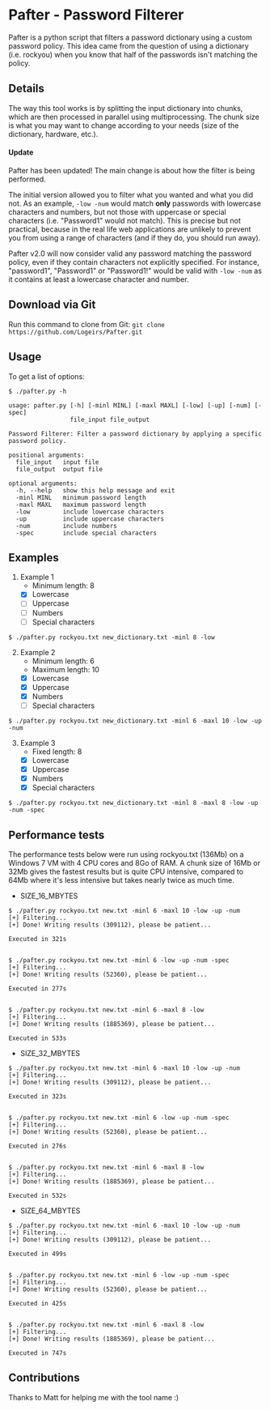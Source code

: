 # Pafter - Password Filterer

Pafter is a python script that filters a password dictionary using a custom password policy.
This idea came from the question of using a dictionary (i.e. rockyou) when you know that half of the passwords isn't matching the policy.


## Details
The way this tool works is by splitting the input dictionary into chunks, which are then processed in parallel using multiprocessing.
The chunk size is what you may want to change according to your needs (size of the dictionary, hardware, etc.). 


#### Update
Pafter has been updated! The main change is about how the filter is being performed.

The initial version allowed you to filter what you wanted and what you did not. As an example, `-low -num` would match **only** passwords with lowercase characters and numbers, but not those with uppercase or special characters (i.e. "Password1" would not match). This is precise but not practical, because in the real life web applications are unlikely to prevent you from using a range of characters (and if they do, you should run away).

Pafter v2.0 will now consider valid any password matching the password policy, even if they contain characters not explicitly specified. For instance, "password1", "Password1" or "Password1!" would be valid with `-low -num` as it contains at least a lowercase character and number.


## Download via Git
Run this command to clone from Git:
```git clone https://github.com/Logeirs/Pafter.git```


## Usage
To get a list of options:
```
$ ./pafter.py -h

usage: pafter.py [-h] [-minl MINL] [-maxl MAXL] [-low] [-up] [-num] [-spec]
                 file_input file_output

Password Filterer: Filter a password dictionary by applying a specific password policy.

positional arguments:
  file_input   input file
  file_output  output file

optional arguments:
  -h, --help   show this help message and exit
  -minl MINL   minimum password length
  -maxl MAXL   maximum password length
  -low         include lowercase characters
  -up          include uppercase characters
  -num         include numbers
  -spec        include special characters
```


## Examples
1. Example 1
   - Minimum length: 8
   - [x] Lowercase
   - [ ] Uppercase
   - [ ] Numbers
   - [ ] Special characters

```$ ./pafter.py rockyou.txt new_dictionary.txt -minl 8 -low```

2. Example 2
   - Minimum length: 6
   - Maximum length: 10
   - [x] Lowercase
   - [x] Uppercase
   - [x] Numbers
   - [ ] Special characters

```$ ./pafter.py rockyou.txt new_dictionary.txt -minl 6 -maxl 10 -low -up -num```

3. Example 3
   - Fixed length: 8
   - [x] Lowercase
   - [x] Uppercase
   - [x] Numbers
   - [x] Special characters

```$ ./pafter.py rockyou.txt new_dictionary.txt -minl 8 -maxl 8 -low -up -num -spec```


## Performance tests
The performance tests below were run using rockyou.txt (136Mb) on a Windows 7 VM with 4 CPU cores and 8Go of RAM.
A chunk size of 16Mb or 32Mb gives the fastest results but is quite CPU intensive, compared to 64Mb where it's less intensive but takes nearly twice as much time.

* SIZE_16_MBYTES
```
$ ./pafter.py rockyou.txt new.txt -minl 6 -maxl 10 -low -up -num
[+] Filtering...
[+] Done! Writing results (309112), please be patient...

Executed in 321s


$ ./pafter.py rockyou.txt new.txt -minl 6 -low -up -num -spec
[+] Filtering...
[+] Done! Writing results (52360), please be patient...

Executed in 277s


$ ./pafter.py rockyou.txt new.txt -minl 6 -maxl 8 -low
[+] Filtering...
[+] Done! Writing results (1885369), please be patient...

Executed in 533s
```


* SIZE_32_MBYTES
```
$ ./pafter.py rockyou.txt new.txt -minl 6 -maxl 10 -low -up -num
[+] Filtering...
[+] Done! Writing results (309112), please be patient...

Executed in 323s


$ ./pafter.py rockyou.txt new.txt -minl 6 -low -up -num -spec
[+] Filtering...
[+] Done! Writing results (52360), please be patient...

Executed in 276s


$ ./pafter.py rockyou.txt new.txt -minl 6 -maxl 8 -low
[+] Filtering...
[+] Done! Writing results (1885369), please be patient...

Executed in 532s
```


* SIZE_64_MBYTES
```
$ ./pafter.py rockyou.txt new.txt -minl 6 -maxl 10 -low -up -num
[+] Filtering...
[+] Done! Writing results (309112), please be patient...

Executed in 499s


$ ./pafter.py rockyou.txt new.txt -minl 6 -low -up -num -spec
[+] Filtering...
[+] Done! Writing results (52360), please be patient...

Executed in 425s


$ ./pafter.py rockyou.txt new.txt -minl 6 -maxl 8 -low
[+] Filtering...
[+] Done! Writing results (1885369), please be patient...

Executed in 747s
```

## Contributions
Thanks to Matt for helping me with the tool name :)